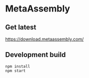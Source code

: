 # MetaAssembly

## Get latest

https://download.metaassembly.com/

## Development build

```
npm install
npm start
```